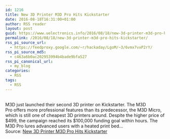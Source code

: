 ```yaml
---
id: 1216
title: New 3D Printer M3D Pro Hits Kickstarter
date: 2016-08-18T16:31:00+01:00
author: RSS reader
layout: post
guid: https://www.uelectronics.info/2016/08/18/new-3d-printer-m3d-pro-hits-kickstarter/
permalink: /2016/08/18/new-3d-printer-m3d-pro-hits-kickstarter/
rss_pi_source_url:
  - https://feedproxy.google.com/~r/hackaday/LgoM/~3/6vmx7vxP2rY/
rss_pi_source_md5:
  - c463a6b0ac202953994b4bade9bfa527
rss_pi_canonical_url:
  - my_blog
categories:
  - RSS
tags:
  - RSS
---
```

&#013;  
M3D just launched their second 3D printer on Kickstarter. The M3D Pro offers more professional features than its predecessor, the M3D Micro, which is still one of cheapest 3D printers around. Despite the higher price of $499, the campaign reached its $100,000 funding goal within hours. The M3D Pro lures advanced users with a heated print bed…&#013;  
Source: <a href="https://feedproxy.google.com/~r/hackaday/LgoM/~3/6vmx7vxP2rY/" target="_blank">New 3D Printer M3D Pro Hits Kickstarter</a>